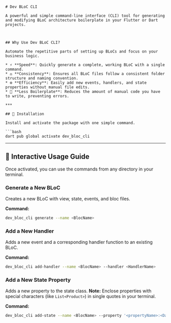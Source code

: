 ````
# Dev BLoC CLI

A powerful and simple command-line interface (CLI) tool for generating and modifying BLoC architecture boilerplate in your Flutter or Dart projects.



## Why Use Dev BLoC CLI?

Automate the repetitive parts of setting up BLoCs and focus on your business logic.

* ⚡️ **Speed**: Quickly generate a complete, working BLoC with a single command.
* ⚖️ **Consistency**: Ensures all BLoC files follow a consistent folder structure and naming convention.
* ⚙️ **Efficiency**: Easily add new events, handlers, and state properties without manual file edits.
* 📝 **Less Boilerplate**: Reduces the amount of manual code you have to write, preventing errors.

***

## 🚀 Installation

Install and activate the package with one simple command.

```bash
dart pub global activate dev_bloc_cli
````

-----

## 📖 Interactive Usage Guide

Once activated, you can use the commands from any directory in your terminal.

### Generate a New BLoC

Creates a new BLoC with view, state, events, and bloc files.

**Command:**

```bash
dev_bloc_cli generate --name <BlocName>
```

### Add a New Handler

Adds a new event and a corresponding handler function to an existing BLoC.

**Command:**

```bash
dev_bloc_cli add-handler --name <BlocName> --handler <HandlerName>
```

### Add a New State Property

Adds a new property to the state class. **Note:** Enclose properties with special characters (like `List<Product>`) in single quotes in your terminal.

**Command:**

```bash
dev_bloc_cli add-state --name <BlocName> --property '<propertyName>:<DataType>'
```

```
```